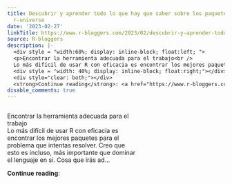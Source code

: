 ```yaml
---
title: Descubrir y aprender todo lo que hay que saber sobre los paquetes de R utilizando
  r-universe
date: '2023-02-27'
linkTitle: https://www.r-bloggers.com/2023/02/descubrir-y-aprender-todo-lo-que-hay-que-saber-sobre-los-paquetes-de-r-utilizando-r-universe/
source: R-bloggers
description: |-
  <div style = "width:60%; display: inline-block; float:left; ">
  <p>Encontrar la herramienta adecuada para el trabajo<br />
  Lo más difícil de usar R con eficacia es encontrar los mejores paquetes para el problema que intentas resolver. Creo que esto es incluso, más importante que dominar el lenguaje en sí. Cosa que irás ad...</p></div>
  <div style = "width: 40%; display: inline-block; float:right;"></div>
  <div style="clear: both;"></div>
  <strong>Continue reading</strong>: <a href="https://www.r-bloggers.com/2023/02/descubrir-y-aprender-todo-lo-que-hay-que-saber-sobre-los-paquetes-de-r-utilizando-r-un ...
disable_comments: true
---
```

<div style = "width:60%; display: inline-block; float:left; ">
<p>Encontrar la herramienta adecuada para el trabajo<br />
Lo más difícil de usar R con eficacia es encontrar los mejores paquetes para el problema que intentas resolver. Creo que esto es incluso, más importante que dominar el lenguaje en sí. Cosa que irás ad...</p></div>
<div style = "width: 40%; display: inline-block; float:right;"></div>
<div style="clear: both;"></div>
<strong>Continue reading</strong>: <a href="https://www.r-bloggers.com/2023/02/descubrir-y-aprender-todo-lo-que-hay-que-saber-sobre-los-paquetes-de-r-utilizando-r-un ...